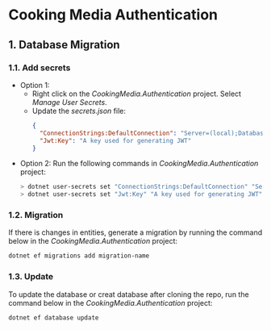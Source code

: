 # Cooking Media Authentication

## 1. Database Migration
### 1.1. Add secrets
- Option 1:
  - Right click on the *CookingMedia.Authentication* project. Select *Manage User Secrets*.
  - Update the *secrets.json* file:
    ```json
	{
	  "ConnectionStrings:DefaultConnection": "Server=(local);Database=CookingMedia_Authentication;Uid=your-user-id;Pwd=your-password;TrustServerCertificate=true",
	  "Jwt:Key": "A key used for generating JWT"
	}
	```
- Option 2: Run the following commands in *CookingMedia.Authentication* project:
  ```bash
  > dotnet user-secrets set "ConnectionStrings:DefaultConnection" "Server=(local);Database=CookingMedia_Authentication;Uid=your-user-id;Pwd=your-password;TrustServerCertificate=true",
  > dotnet user-secrets set "Jwt:Key" "A key used for generating JWT"
  ```

### 1.2. Migration
If there is changes in entities, generate a migration by running the command below in the *CookingMedia.Authentication* project:
```bash
dotnet ef migrations add migration-name
```

### 1.3. Update
To update the database or creat database after cloning the repo, run the command below in the *CookingMedia.Authentication* project:
```bash
dotnet ef database update
```
